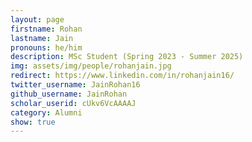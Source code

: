 ```yaml
---
layout: page
firstname: Rohan
lastname: Jain
pronouns: he/him
description: MSc Student (Spring 2023 - Summer 2025)
img: assets/img/people/rohanjain.jpg
redirect: https://www.linkedin.com/in/rohanjain16/
twitter_username: JainRohan16
github_username: JainRohan
scholar_userid: cUkv6VcAAAAJ
category: Alumni
show: true
---
```

